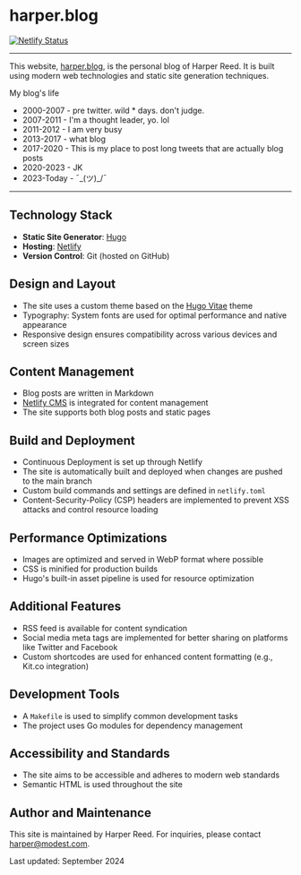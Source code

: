 # harper.blog

[![Netlify Status](https://api.netlify.com/api/v1/badges/c30e2890-5adf-4a11-944e-858d767681e9/deploy-status)](https://app.netlify.com/sites/harperblog/deploys)

---


This website, [harper.blog](https://harper.blog), is the personal blog of Harper Reed. It is built using modern web technologies and static site generation techniques.

My blog's life

* 2000-2007 - pre twitter. wild * days. don't judge. 
* 2007-2011 - I'm a thought leader, yo. lol
* 2011-2012 - I am very busy
* 2013-2017 - what blog
* 2017-2020 - This is my place to post long tweets that are actually blog posts
* 2020-2023 - JK
* 2023-Today - ¯\_(ツ)_/¯


----

## Technology Stack

- **Static Site Generator**: [Hugo](https://gohugo.io/)
- **Hosting**: [Netlify](https://www.netlify.com/)
- **Version Control**: Git (hosted on GitHub)

## Design and Layout

- The site uses a custom theme based on the [Hugo Vitae](://github.com/dataCobra/hugo-vitae) theme
- Typography: System fonts are used for optimal performance and native appearance
- Responsive design ensures compatibility across various devices and screen sizes

## Content Management

- Blog posts are written in Markdown
- [Netlify CMS](https://www.netlifycms.org/) is integrated for content management
- The site supports both blog posts and static pages

## Build and Deployment

- Continuous Deployment is set up through Netlify
- The site is automatically built and deployed when changes are pushed to the main branch
- Custom build commands and settings are defined in `netlify.toml`
- Content-Security-Policy (CSP) headers are implemented to prevent XSS attacks and control resource loading

## Performance Optimizations

- Images are optimized and served in WebP format where possible
- CSS is minified for production builds
- Hugo's built-in asset pipeline is used for resource optimization

## Additional Features

- RSS feed is available for content syndication
- Social media meta tags are implemented for better sharing on platforms like Twitter and Facebook
- Custom shortcodes are used for enhanced content formatting (e.g., Kit.co integration)

## Development Tools

- A `Makefile` is used to simplify common development tasks
- The project uses Go modules for dependency management

## Accessibility and Standards

- The site aims to be accessible and adheres to modern web standards
- Semantic HTML is used throughout the site

## Author and Maintenance

This site is maintained by Harper Reed. For inquiries, please contact harper@modest.com.

Last updated: September 2024

